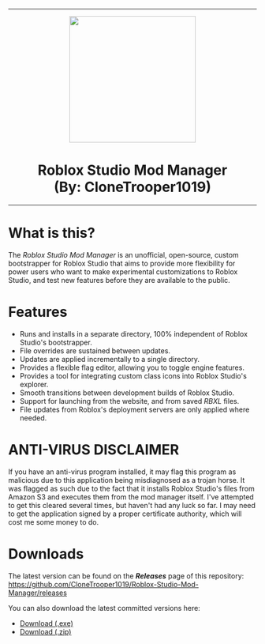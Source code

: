 <hr/>

<p align="center">
  <img width="256" height="256" src="https://raw.githubusercontent.com/CloneTrooper1019/Roblox-Studio-Mod-Manager/master/ProjectSrc/Resources/Logo.png"><h1 align=center>Roblox Studio Mod Manager<br/>(By: CloneTrooper1019)</h1>
  
</p>

<hr/>

# What is this?

The _Roblox Studio Mod Manager_ is an unofficial, open-source, custom bootstrapper for Roblox Studio that aims to provide more flexibility for power users who want to make experimental customizations to Roblox Studio, and test new features before they are available to the public.

# Features
* Runs and installs in a separate directory, 100% independent of Roblox Studio's bootstrapper.
* File overrides are sustained between updates.
* Updates are applied incrementally to a single directory.
* Provides a flexible flag editor, allowing you to toggle engine features.
* Provides a tool for integrating custom class icons into Roblox Studio's explorer.
* Smooth transitions between development builds of Roblox Studio.
* Support for launching from the website, and from saved _RBXL_ files.
* File updates from Roblox's deployment servers are only applied where needed.

# ANTI-VIRUS DISCLAIMER

If you have an anti-virus program installed, it may flag this program as malicious due to this application being misdiagnosed as a trojan horse. It was flagged as such due to the fact that it installs Roblox Studio's files from Amazon S3 and executes them from the mod manager itself. I've attempted to get this cleared several times, but haven't had any luck so far. I may need to get the application signed by a proper certificate authority, which will cost me some money to do.

# Downloads

The latest version can be found on the ***Releases*** page of this repository:<br/>
https://github.com/CloneTrooper1019/Roblox-Studio-Mod-Manager/releases

You can also download the latest committed versions here:
* <a href="https://github.com/CloneTrooper1019/Roblox-Studio-Mod-Manager/raw/master/RobloxStudioModManager.exe">Download (.exe)</a></h1>
* <a href="https://github.com/CloneTrooper1019/Roblox-Studio-Mod-Manager/archive/master.zip">Download (.zip)</a>
